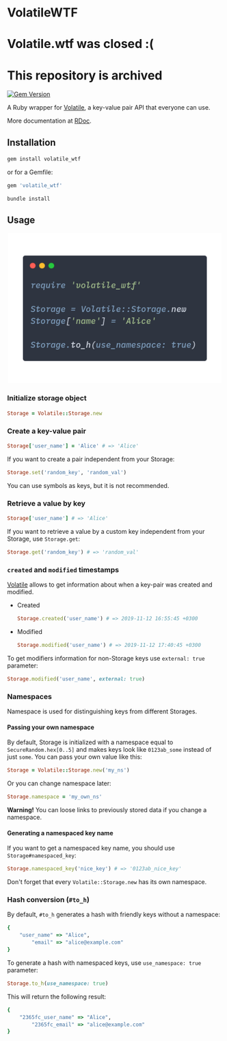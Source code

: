 # VolatileWTF

# Volatile.wtf was closed :(
# This repository is archived

[![Gem Version](https://badge.fury.io/rb/volatile_wtf.png)](https://badge.fury.io/rb/volatile_wtf)

A Ruby wrapper for [Volatile](https://volatile.wtf/), a key-value pair API that everyone can use.

More documentation at [RDoc](https://www.rubydoc.info/gems/volatile_wtf).

## Installation

```bash
gem install volatile_wtf
```

or for a Gemfile:

```ruby
gem 'volatile_wtf'
```

```bash
bundle install
```

## Usage

<p style="text-align: center">
  <img src=".carbon.png" width="500" height="350">
</p>

### Initialize storage object

```ruby
Storage = Volatile::Storage.new
```

### Create a key-value pair

```ruby
Storage['user_name'] = 'Alice' # => 'Alice'
```

If you want to create a pair independent from your Storage:

```ruby
Storage.set('random_key', 'random_val')
```

You can use symbols as keys, but it is not recommended.

### Retrieve a value by key

```ruby
Storage['user_name'] # => 'Alice'
```

If you want to retrieve a value by a custom key independent from your Storage, use `Storage.get`:

```ruby
Storage.get('random_key') # => 'random_val'
```

### `created` and `modified` timestamps

[Volatile](https://volatile.wtf/) allows to get information about when a key-pair was created and modified.

- Created

  ```ruby
  Storage.created('user_name') # => 2019-11-12 16:55:45 +0300
  ```
- Modified

  ```ruby
  Storage.modified('user_name') # => 2019-11-12 17:40:45 +0300
  ```

To get modifiers information for non-Storage keys use `external: true` parameter:

```ruby
Storage.modified('user_name', external: true)
```

### Namespaces

Namespace is used for distinguishing keys from different Storages.

#### Passing your own namespace

By default, Storage is initialized with a namespace equal to `SecureRandom.hex[0..5]` and makes keys look like `0123ab_some` instead of just `some`. You can pass your own value like this:

```ruby
Storage = Volatile::Storage.new('my_ns')
```

Or you can change namespace later:

```ruby
Storage.namespace = 'my_own_ns'
```

__Warning!__ You can loose links to previously stored data if you change a namespace.

#### Generating a namespaced key name

If you want to get a namespaced key name, you should use `Storage#namespaced_key`:

```ruby
Storage.namespaced_key('nice_key') # => '0123ab_nice_key'
```

Don't forget that every `Volatile::Storage.new` has its own namespace.

### Hash conversion (`#to_h`)

By default, `#to_h` generates a hash with friendly keys without a namespace:

```ruby
{
    "user_name" => "Alice",
        "email" => "alice@example.com"
}
```

To generate a hash with namespaced keys, use `use_namespace: true` parameter:

```ruby
Storage.to_h(use_namespace: true)
```

This will return the following result:

```ruby
{
    "2365fc_user_name" => "Alice",
        "2365fc_email" => "alice@example.com"
}
```

